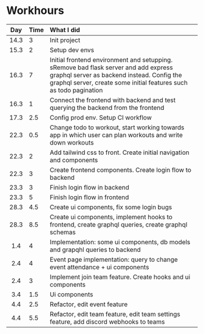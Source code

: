 # Workhours

| Day  | Time | What I did                                                                                                                                                                                              |
| :--: | :--- | :------------------------------------------------------------------------------------------------------------------------------------------------------------------------------------------------------ |
| 14.3 | 3    | Init project                                                                                                                                                                                            |
| 15.3 | 2    | Setup dev envs                                                                                                                                                                                          |
| 16.3 | 7    | Initial frontend environment and setupping. sRemove bad flask server and add express graphql server as backend instead. Config the graphql server, create some initial features such as todo pagination |
| 16.3 | 1    | Connect the frontend with backend and test querying the backend from the frontend                                                                                                                       |
| 17.3 | 2.5  | Config prod env. Setup CI workflow                                                                                                                                                                      |
| 22.3 | 0.5  | Change todo to workout, start working towards app in which user can plan workouts and write down workouts                                                                                               |
| 22.3 | 2    | Add tailwind css to front. Create initial navigation and components                                                                                                                                     |
| 22.3 | 3    | Create frontend components. Create login flow to backend                                                                                                                                                |
| 23.3 | 3    | Finish login flow in backend                                                                                                                                                                            |
| 23.3 | 5    | Finish login flow in frontend                                                                                                                                                                           |
| 28.3 | 4.5  | Create ui components, fix some login bugs                                                                                                                                                               |
| 28.3 | 8.5  | Create ui components, implement hooks to frontend, create graphql queries, create graphql schemas                                                                                                       |
| 1.4  | 4    | Implementation: some ui components, db models and grapqhl queries to backend                                                                                                                            |
| 2.4  | 4    | Event page implementation: query to change event attendance + ui components                                                                                                                             |
| 2.4  | 3    | Implement join team feature. Create hooks and ui components                                                                                                                                             |
| 3.4 | 1.5 | Ui components |
| 4.4 | 2.5 | Refactor, edit event feature |
| 4.4 | 5.5 | Refactor, edit team feature, edit team settings feature, add discord webhooks to teams |
